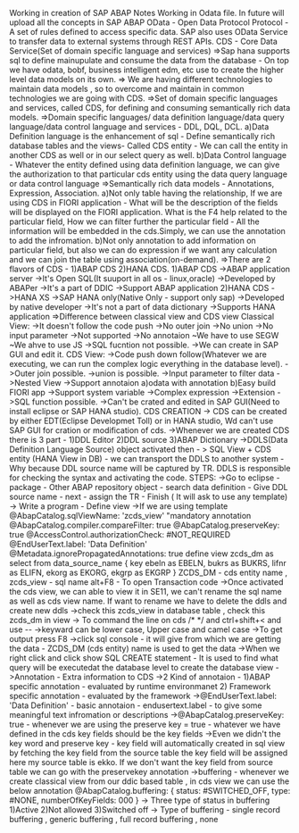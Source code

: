 Working in creation of SAP ABAP Notes 
Working in Odata file.
In future will upload all the concepts in SAP ABAP
OData - Open Data Protocol
Protocol - A set of rules defined to access specific data.
SAP also uses OData Service to transfer data to external systems through REST APIs.
CDS - Core Data Service(Set of domain specific language and services)
=>Sap hana supports sql to define mainupulate and consume the data from the database - On top we have odata, bobf, business intelligent edm, etc use to create the higher level data models on its own.
=> We are having different technologies to maintain data models , so to overcome and maintain in common technologies we are going with CDS.
=>Set of domain specific languages and services, called CDS, for defining and consuming semantically rich data models.
=>Domain specific languages/ data definition language/data query language/data control language and services - DDL, DQL, DCL.
a)Data Definition language is the enhancement of sql - Define semantically rich database tables and the views- Called CDS entity - We can call the entity in another CDS as well or in our select query as well.
b)Data Control language - Whatever the entity defined using data definition language, we can give the authorization to that particular cds entity using the data query language or data control language
=>Semantically rich data models - Annotations, Expression, Association.
a)Not only table having the relationship, If we are using CDS in FIORI application - What will be the description of the fields will be displayed on the FIORI application. What is the F4 help related to the particular field, How we can filter further the particular field - All the information will be embedded in the cds.Simply, we can use the annotation to add the infromation.
b)Not only annotation to add information on particular field, but also we can do expression if we want any calculation and we can join the table using association(on-demand).
=>There are 2 flavors of CDS - 1)ABAP CDS 2)HANA CDS.
1)ABAP CDS
->ABAP application server
->It's Open SQL(It suuport in all os - linux,oracle)
->Developed by ABAPer
->It's a part of DDIC
->Support ABAP application
2)HANA CDS
->HANA XS
->SAP HANA only(Native Only - support only sap)
->Developed by native developer
->It's not a part of data dictionary
->Supports HANA application
=>Difference between classical view and CDS view
Classical View:
->It doesn't follow the code push
->No outer join
->No union
->No input parameter
->Not supported
->No annotaion
~We have to use SEGW
~We ahve to use JS
->SQL fucntion not possible.
->We can create in  SAP GUI and edit it.
CDS View:
->Code push down follow(Whatever we are executing, we can run the complex logic everything in the database level).
->Outer join possible.
->union is possible.
->Input parameter to filter data
->Nested View
->Support annotaion a)odata with annotation b)Easy build FIORI app
->Support system variable
->Complex expression
->Extension
->SQL function possible.
->Can't be crated and edited in SAP GUI(Need to install eclipse or SAP HANA studio).
CDS CREATION
-> CDS can be created by either EDT(Eclipse Developmet Toll) or in HANA studio, Wd can't use SAP GUI for cration or modification of cds.
->Whenever we are created CDS there is 3 part - 1)DDL Editor 2)DDL source 3)ABAP Dictionary
->DDLS(Data Definition Language Source) object activated then - > SQL View + CDS entity (HANA View in DB) - we can transport the DDLS to another system - Why because DDL source name will be captured by TR. DDLS is responsible for checking the syntax and activating the code.
STEPS:
->Go to eclipse - package - Other ABAP repository object - search data definition - Give DDL source name - next - assign the TR - Finish ( It will ask to use any template)
-> Write a program - Define view <cds view name>
->If we are using template
@AbapCatalog.sqlViewName: 'zcds_view' "mandatory annotation
@AbapCatalog.compiler.compareFilter: true
@AbapCatalog.preserveKey: true
@AccessControl.authorizationCheck: #NOT_REQUIRED
@EndUserText.label: 'Data Definition'
@Metadata.ignorePropagatedAnnotations: true
define view zcds_dm as select from data_source_name
{
    key ebeln as EBELN,
    bukrs as BUKRS,
    lifnr as ELIFN,
    ekorg as EKORG,
    ekgrp as EKGRP
}
ZCDS_DM - cds entity name ,  zcds_view - sql name
alt+F8 - To open Transaction code 
->Once activated the cds view, we can able to view it in SE11, we can't rename the sql name as well as cds view name. If want to rename we have to delete the ddls and create new ddls
->check this zcds_view in database table , check this zcds_dm in view
-> To command the line on cds /* */ and ctrl+shift+< and use --
->keyward can be lower case, Upper case and camel case
->To get output press F8
->click sql console - it will give from which we are getting the data - ZCDS_DM (cds entity) name is used to get the data
->When we right click and click show SQL CREATE statement - It is used to find what query will be executedat the database level to create the database view
->Annotation - Extra information to CDS
->2 Kind of annotaion - 1)ABAP specific annotation - evaluated by runtime environmanet 2) Framework specific annotation - evaluated by the framework
->@EndUserText.label: 'Data Definition' - basic annotaion - endusertext.label - to give some meaningful text infromation or descriptions
->@AbapCatalog.preserveKey: true - whenever we are using the preserve key = true - whatever we have defined in the cds key fields should be the key fields
->Even we didn't the key word and preserve key - key field will automatically created in sql view by fetching the key field from the source table the key field will be assigned here my source table is ekko. If we don't want the key field from source table we can go with the preservekey annotation
->buffering - whenever we create classical view from our ddic based table , in cds view we can use the below annotation
@AbapCatalog.buffering: {
    status: #SWITCHED_OFF,
    type: #NONE,
    numberOfKeyFields: 000
}
-> Three type of status in buffering 1)Active 2)Not allowed 3)Switched off
-> Type of buffering - single record buffering , generic buffering , full record buffering , none
